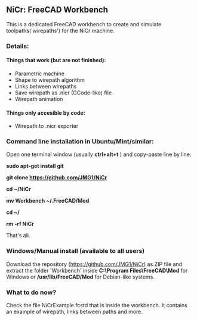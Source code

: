 ## NiCr: FreeCAD Workbench

This is a dedicated FreeCAD workbench to create and simulate toolpaths('wirepaths') for the NiCr machine.


### Details:
  #### Things that work (but are not finished):
  - Parametric machine
  - Shape to wirepath algorithm
  - Links between wirepaths
  - Save wirepath as .nicr (GCode-like) file
  - Wirepath animation
  

  #### Things only accesible by code:
  - Wirepath to .nicr exporter



### Command line installation in Ubuntu/Mint/similar:
  Open one terminal window (usually **ctrl+alt+t** ) and copy-paste line by line:
  
  **sudo apt-get install git**
  
  **git clone https://github.com/JMG1/NiCr**
  
  **cd ~/NiCr**
  
  **mv Workbench ~/.FreeCAD/Mod**
  
  **cd ~/**
  
  **rm -rf NiCr**
  
  That's all.


### Windows/Manual install (available to all users)
  Download the repository (https://github.com/JMG1/NiCr) as ZIP file and extract the folder 'Workbench' 
  inside **C:\Program Files\FreeCAD\Mod** for Windows or **/usr/lib/FreeCAD/Mod** for Debian-like systems.

### What to do now?
  Check the file NiCrExample.fcstd that is inside the workbench. It contains an example of wirepath, links between 
  paths and more.
  


